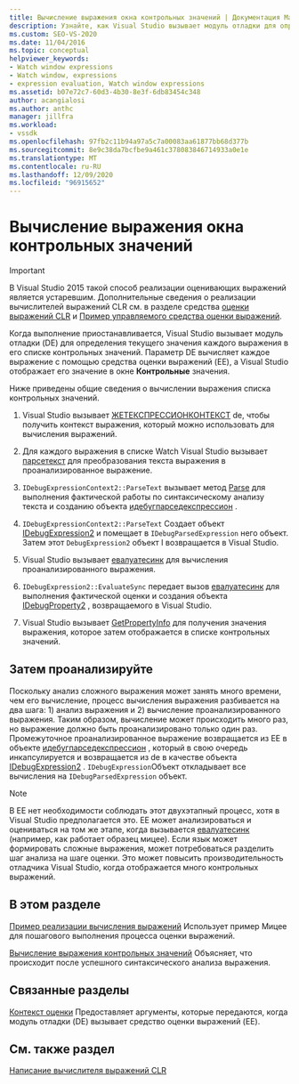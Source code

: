 ```yaml
---
title: Вычисление выражения окна контрольных значений | Документация Майкрософт
description: Узнайте, как Visual Studio вызывает модуль отладки для определения текущего значения каждого выражения в его списке контрольных значений при приостановке выполнения.
ms.custom: SEO-VS-2020
ms.date: 11/04/2016
ms.topic: conceptual
helpviewer_keywords:
- Watch window expressions
- Watch window, expressions
- expression evaluation, Watch window expressions
ms.assetid: b07e72c7-60d3-4b30-8e3f-6db83454c348
author: acangialosi
ms.author: anthc
manager: jillfra
ms.workload:
- vssdk
ms.openlocfilehash: 97fb2c11b94a97a5c7a00083aa61877bb68d377b
ms.sourcegitcommit: 8e9c38da7bcfbe9a461c378083846714933a0e1e
ms.translationtype: MT
ms.contentlocale: ru-RU
ms.lasthandoff: 12/09/2020
ms.locfileid: "96915652"
---
```

# <a name="evaluate-a-watch-window-expression"></a>Вычисление выражения окна контрольных значений
> [!IMPORTANT]
> В Visual Studio 2015 такой способ реализации оценивающих выражений является устаревшим. Дополнительные сведения о реализации вычислителей выражений CLR см. в разделе средства [оценки выражений CLR](https://github.com/Microsoft/ConcordExtensibilitySamples/wiki/CLR-Expression-Evaluators) и [Пример управляемого средства оценки выражений](https://github.com/Microsoft/ConcordExtensibilitySamples/wiki/Managed-Expression-Evaluator-Sample).

 Когда выполнение приостанавливается, Visual Studio вызывает модуль отладки (DE) для определения текущего значения каждого выражения в его списке контрольных значений. Параметр DE вычисляет каждое выражение с помощью средства оценки выражений (EE), а Visual Studio отображает его значение в окне **Контрольные** значения.

 Ниже приведены общие сведения о вычислении выражения списка контрольных значений.

1. Visual Studio вызывает [ЖЕТЕКСПРЕССИОНКОНТЕКСТ](../../extensibility/debugger/reference/idebugstackframe2-getexpressioncontext.md) de, чтобы получить контекст выражения, который можно использовать для вычисления выражений.

2. Для каждого выражения в списке Watch Visual Studio вызывает [парсетекст](../../extensibility/debugger/reference/idebugexpressioncontext2-parsetext.md) для преобразования текста выражения в проанализированное выражение.

3. `IDebugExpressionContext2::ParseText` вызывает метод [Parse](../../extensibility/debugger/reference/idebugexpressionevaluator-parse.md) для выполнения фактической работы по синтаксическому анализу текста и созданию объекта [идебугпарседекспрессион](../../extensibility/debugger/reference/idebugparsedexpression.md) .

4. `IDebugExpressionContext2::ParseText` Создает объект [IDebugExpression2](../../extensibility/debugger/reference/idebugexpression2.md) и помещает в `IDebugParsedExpression` него объект. Затем этот `DebugExpression2` объект I возвращается в Visual Studio.

5. Visual Studio вызывает [евалуатесинк](../../extensibility/debugger/reference/idebugexpression2-evaluatesync.md) для вычисления проанализированного выражения.

6. `IDebugExpression2::EvaluateSync` передает вызов [евалуатесинк](../../extensibility/debugger/reference/idebugparsedexpression-evaluatesync.md) для выполнения фактической оценки и создания объекта [IDebugProperty2](../../extensibility/debugger/reference/idebugproperty2.md) , возвращаемого в Visual Studio.

7. Visual Studio вызывает [GetPropertyInfo](../../extensibility/debugger/reference/idebugproperty2-getpropertyinfo.md) для получения значения выражения, которое затем отображается в списке контрольных значений.

## <a name="parse-then-evaluate"></a>Затем проанализируйте
 Поскольку анализ сложного выражения может занять много времени, чем его вычисление, процесс вычисления выражения разбивается на два шага: 1) анализ выражения и 2) вычисление проанализированного выражения. Таким образом, вычисление может происходить много раз, но выражение должно быть проанализировано только один раз. Промежуточное проанализированное выражение возвращается из EE в объекте [идебугпарседекспрессион](../../extensibility/debugger/reference/idebugparsedexpression.md) , который в свою очередь инкапсулируется и возвращается из de в качестве объекта [IDebugExpression2](../../extensibility/debugger/reference/idebugexpression2.md) . `IDebugExpression`Объект откладывает все вычисления на `IDebugParsedExpression` объект.

> [!NOTE]
> В EE нет необходимости соблюдать этот двухэтапный процесс, хотя в Visual Studio предполагается это. EE может анализироваться и оцениваться на том же этапе, когда вызывается [евалуатесинк](../../extensibility/debugger/reference/idebugparsedexpression-evaluatesync.md) (например, как работает образец мицее). Если язык может формировать сложные выражения, может потребоваться разделить шаг анализа на шаге оценки. Это может повысить производительность отладчика Visual Studio, когда отображается много контрольных выражений.

## <a name="in-this-section"></a>В этом разделе
 [Пример реализации вычисления выражений](../../extensibility/debugger/sample-implementation-of-expression-evaluation.md) Использует пример Мицее для пошагового выполнения процесса оценки выражений.

 [Вычисление выражения контрольных значений](../../extensibility/debugger/evaluating-a-watch-expression.md) Объясняет, что происходит после успешного синтаксического анализа выражения.

## <a name="related-sections"></a>Связанные разделы
 [Контекст оценки](../../extensibility/debugger/evaluation-context.md) Предоставляет аргументы, которые передаются, когда модуль отладки (DE) вызывает средство оценки выражений (EE).

## <a name="see-also"></a>См. также раздел
 [Написание вычислителя выражений CLR](../../extensibility/debugger/writing-a-common-language-runtime-expression-evaluator.md)
